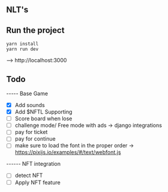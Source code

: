 ## NLT's

## Run the project
```
yarn install
yarn run dev
```
--> http://localhost:3000


## Todo

----- Base Game
 - [x] Add sounds
 - [x] Add $NFTL Supporting
 - [ ] Score board when lose
 - [ ] challenge mode/ Free mode with ads -> django integrations
 - [ ] pay for ticket
 - [ ] pay for continue
 - [ ] make sure to load the font in the proper order -> https://pixijs.io/examples/#/text/webfont.js

 ------ NFT integration
 - [ ] detect NFT
 - [ ] Apply NFT feature